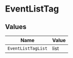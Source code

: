 # EventListTag


## Values

| Name               | Value              |
| ------------------ | ------------------ |
| `EventListTagList` | list               |